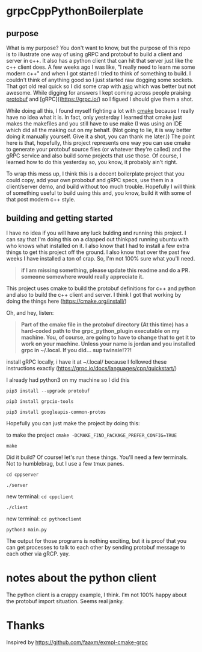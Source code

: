 
# grpcCppPythonBoilerplate

## purpose

What is my purpose? You don't want to know, but the purpose of this repo is to illustrate one way of using gRPC and protobuf to build a client and server in c++. It also has a python client that can hit that server just like the c++ client does. A few weeks ago I was like, "I really need to learn me some modern c++" and when I got started I tried to think of something to build. I couldn't think of anything good so I just started raw dogging some sockets. That got old real quick so I did some crap with [asio](https://think-async.com/Asio/) which was better but not awesome. While digging for answers I kept coming across people praising [protobuf](https://developers.google.com/protocol-buffers) and [gRPC]((https://grpc.io/) so I figued I should give them a shot.

While doing all this, I found myself fighting a lot with [cmake](https://cmake.org/) because I really have no idea what it is. In fact, only yesterday I learned that cmake just makes the makefiles and you still have to use make (I was using an IDE which did all the making out on my behalf. (Not going to lie, it is way better doing it manually yourself. Give it a shot, you can thank me later.)) The point here is that, hopefully, this project represents one way you can use cmake to generate your protobuf source files (or whatever they're called) and the gRPC service and also build some projects that use those. Of course, I learned how to do this yesterday so, you know, it probably ain't right.

To wrap this mess up, I think this is a decent boilerplate project that you could copy, add your own probobuf and gRPC specs, use them in a client/server demo, and build without too much trouble. Hopefully I will think of something useful to build using this and, you know, build it with some of that post modern c++ style.

## building and getting started

I have no idea if you will have any luck bulding and running this project. I can say that I'm doing this on a clapped out thinkpad running ubuntu with who knows what installed on it. I also know that I had to install a few extra things to get this project off the ground. I also know that over the past few weeks I have installed a ton of crap. So, I'm not 100% sure what you'll need.

> **if I am missing something, please update this readme and do a PR. someone somewhere would really appreciate it.**

This project uses cmake to build the protobuf definitions for c++ and python and also to build the c++ client and server. I think I got that working by doing the things here (https://cmake.org/install/)

Oh, and hey, listen:

> **Part of the cmake file in the protobuf directory (At this time) has a hard-coded path to the grpc_python_plugin executable on my machine. You, of course, are going to have to change that to get it to work on your machine. Unless your name is jordan and you installed grpc in ~/.local. If you did... sup twinsie!??!**


install gRPC locally, i have it at ~/.local/ because I followed these instructions exactly (https://grpc.io/docs/languages/cpp/quickstart/)

I already had python3 on my machine so I did this

`pip3 install --upgrade protobuf`

`pip3 install grpcio-tools`

`pip3 install googleapis-common-protos`


Hopefully you can just make the project by doing this:

to make the project
`cmake -DCMAKE_FIND_PACKAGE_PREFER_CONFIG=TRUE`

`make`

Did it build? Of course! let's run these things. You'll need a few terminals. Not to humblebrag, but I use a few tmux panes.

`cd cppserver`

`./server`

new terminal:
`cd cppclient`

`./client`

new terminal:
`cd pythonclient`

`python3 main.py`

The output for those programs is nothing exciting, but it is proof that you can get processes to talk to each other by sending protobuf message to each other via gRCP. yay.

# notes about the python client
The python client is a crappy example, I think. I'm not 100% happy about the protobuf import situation. Seems real janky.


# Thanks
Inspired by https://github.com/faaxm/exmpl-cmake-grpc